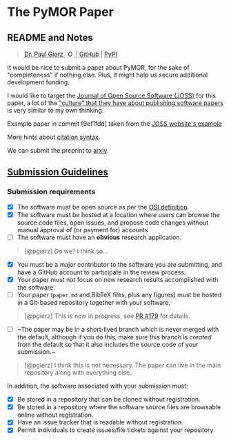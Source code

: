 # The PyMOR Paper
## README and Notes

> [Dr. Paul Gierz](mailto:paul.gierz@awi.de)<a
    id="cy-effective-orcid-url"
    class="underline"
     href="https://orcid.org/0000-0002-4512-087X"
     target="orcid.widget"
     rel="me noopener noreferrer"
     style="vertical-align: top">
     <img
        src="https://orcid.org/sites/default/files/images/orcid_16x16.png"
        style="width: 1em; margin-inline-start: 0.5em"
        alt="ORCID iD icon"/>
    </a>
> | [GitHub](https://github.com/esm-tools/pymor)
> | [PyPI](https://pypi.org/project/py-cmor/)


It would be nice to submit a paper about PyMOR, for the sake of "completeness" if nothing else. Plus, it might help us secure additional development funding.

I would like to target the [Journal of Open Source Software (JOSS)](https://joss.theoj.org/) for this paper, a lot of the ["culture" that they have about publishing software papers](https://joss.theoj.org/about) is very similar to my
own thinking.

Example paper in commit [9ef1fdd] taken from the [JOSS website's example](https://joss.readthedocs.io/en/latest/example_paper.html#example-paper)

More hints about [citation syntax](https://pandoc.org/MANUAL.html#extension-citations).

We can submit the preprint to [arxiv](https://arxiv.org/).

## [Submission Guidelines](https://joss.readthedocs.io/en/latest/submitting.html#submitting-a-paper-to-joss)

### Submission requirements

- [x] The software must be open source as per the [OSI definition](https://opensource.org/osd).
- [x] The software must be hosted at a location where users can browse the source code files, open issues, and propose code changes without manual approval of (or payment for) accounts
- [ ] The software must have an **obvious** research application.
> [@pgierz] Do we? I think so...
- [x] You must be a major contributor to the software you are submitting, and have a GitHub account to participate in the review process.
- [x] Your paper must not focus on new research results accomplished with the software.
- [ ] Your paper (`paper.md` and BibTeX files, plus any figures) must be hosted in a Git-based repository together with your software.
> [@pgierz] This is now in progress, see [PR #179](https://github.com/esm-tools/pymor/pull/179) for details.
- [ ] ~The paper may be in a short-lived branch which is never merged with the default, although if you do this, make sure this branch is _created_ from the default so that it also includes the source code of your submission.~
> [@pgierz] I think this is not necessary. The paper can live in the main repository along with everything else.

In addition, the software associated with your submission must:

- [x] Be stored in a repository that can be cloned without registration.
- [x] Be stored in a repository where the software source files are browsable online without registration.
- [x] Have an issue tracker that is readable without registration.
- [x] Permit individuals to create issues/file tickets against your repository
